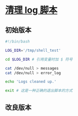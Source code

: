 # [清理 log 脚本](https://github.com/SublimeCT/note/tree/master/Linux/docs/abs/clean_log.md)

## 初始版本

```bash
#!/bin/bash

LOG_DIR='/tmp/shell_test'

cd $LOG_DIR # 引用变量时加 $ 符号

cat /dev/null > messages
cat /dev/null > error_log

echo 'Logs cleaned up.'

exit # 这是一种正确的退出脚本的方式
```

## 改良版本

